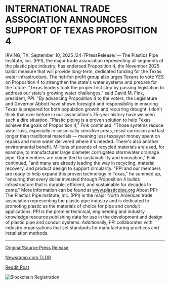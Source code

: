 # INTERNATIONAL TRADE ASSOCIATION ANNOUNCES SUPPORT OF TEXAS PROPOSITION 4

IRVING, TX, September 10, 2025 /24-7PressRelease/ -- The Plastics Pipe Institute, Inc. (PPI), the major trade association representing all segments of the plastic pipe industry, has endorsed Proposition 4, the November 2025 ballot measure that will provide long-term, dedicated funding for the Texas water infrastructure. The not-for-profit group also urges Texans to vote YES on Proposition 4 to strengthen the state's water systems and prepare for the future.   "Texas leaders took the proper first step by passing legislation to address our state's growing water challenges," said David M. Fink, president, PPI. "By advancing Proposition 4 to the voters, the Legislature and Governor Abbott have shown foresight and responsibility in ensuring Texas is prepared for both population growth and recurring drought. I don't think that ever before in our association's 75-year history have we seen such a dire situation.  "Plastic piping is a proven solution to help Texas achieve the goals of Proposition 4," Fink continued. "Those systems reduce water loss, especially in seismically sensitive areas, resist corrosion and last longer than traditional materials — meaning less taxpayer money spent on repairs and more water delivered where it's needed. There's also another environmental benefit. Millions of pounds of recycled materials are used, for example, to manufacturer large diameter corrugated stormwater drainage pipe. Our members are committed to sustainability and innovation," Fink continued, "and many are already leading the way in recycling, material recovery, and product design to support circularity.  "PPI and our members are ready to help expand this proven technology in Texas," he summed up, "ensuring that every dollar invested through Proposition 4 builds infrastructure that is durable, efficient, and sustainable for decades to come."   More information can be found at www.plasticpipe.org  About PPI:  The Plastics Pipe Institute, Inc. (PPI) is the major North American trade association representing the plastic pipe industry and is dedicated to promoting plastic as the materials of choice for pipe and conduit applications. PPI is the premier technical, engineering and industry knowledge resource publishing data for use in the development and design of plastic pipe and conduit systems. Additionally, PPI collaborates with industry organizations that set standards for manufacturing practices and installation methods. 

---

[Original/Source Press Release](https://www.24-7pressrelease.com/press-release/526592/international-trade-association-announces-support-of-texas-proposition-4)
                    

[Newsramp.com TLDR](https://newsramp.com/curated-news/plastics-industry-backs-texas-water-infrastructure-ballot-measure/870e88abb34a37ef8af9d21dd584f68e) 

 



[Reddit Post](https://www.reddit.com/r/Energy_Climate_News/comments/1nd81up/plastics_industry_backs_texas_water/) 



![Blockchain Registration](https://cdn.newsramp.app/24-7PressRelease/qrcode/259/10/calmgRAQ.webp)